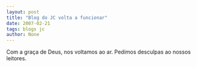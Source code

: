 ```yaml
---
layout: post
title: "Blog do JC volta a funcionar"
date: 2007-02-21
tags: blogs jc
author: None
---
```

Com a graça de Deus, nos voltamos ao ar. Pedimos desculpas ao nossos leitores. 